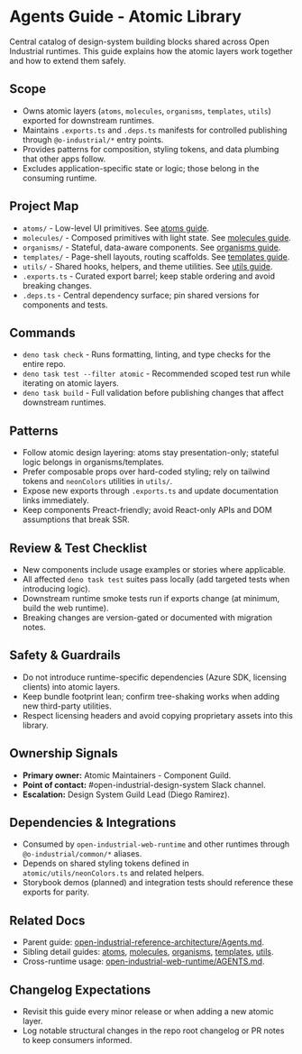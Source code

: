 # Agents Guide - Atomic Library

Central catalog of design-system building blocks shared across Open Industrial runtimes. This guide explains how the atomic layers work together and how to extend them safely.

## Scope

- Owns atomic layers (`atoms`, `molecules`, `organisms`, `templates`, `utils`) exported for downstream runtimes.
- Maintains `.exports.ts` and `.deps.ts` manifests for controlled publishing through `@o-industrial/*` entry points.
- Provides patterns for composition, styling tokens, and data plumbing that other apps follow.
- Excludes application-specific state or logic; those belong in the consuming runtime.

## Project Map

- `atoms/` - Low-level UI primitives. See [atoms guide](atoms/Agents.md).
- `molecules/` - Composed primitives with light state. See [molecules guide](molecules/Agents.md).
- `organisms/` - Stateful, data-aware components. See [organisms guide](organisms/Agents.md).
- `templates/` - Page-shell layouts, routing scaffolds. See [templates guide](templates/Agents.md).
- `utils/` - Shared hooks, helpers, and theme utilities. See [utils guide](utils/Agents.md).
- `.exports.ts` - Curated export barrel; keep stable ordering and avoid breaking changes.
- `.deps.ts` - Central dependency surface; pin shared versions for components and tests.

## Commands

- `deno task check` - Runs formatting, linting, and type checks for the entire repo.
- `deno task test --filter atomic` - Recommended scoped test run while iterating on atomic layers.
- `deno task build` - Full validation before publishing changes that affect downstream runtimes.

## Patterns

- Follow atomic design layering: atoms stay presentation-only; stateful logic belongs in organisms/templates.
- Prefer composable props over hard-coded styling; rely on tailwind tokens and `neonColors` utilities in `utils/`.
- Expose new exports through `.exports.ts` and update documentation links immediately.
- Keep components Preact-friendly; avoid React-only APIs and DOM assumptions that break SSR.

## Review & Test Checklist

- New components include usage examples or stories where applicable.
- All affected `deno task test` suites pass locally (add targeted tests when introducing logic).
- Downstream runtime smoke tests run if exports change (at minimum, build the web runtime).
- Breaking changes are version-gated or documented with migration notes.

## Safety & Guardrails

- Do not introduce runtime-specific dependencies (Azure SDK, licensing clients) into atomic layers.
- Keep bundle footprint lean; confirm tree-shaking works when adding new third-party utilities.
- Respect licensing headers and avoid copying proprietary assets into this library.

## Ownership Signals

- **Primary owner:** Atomic Maintainers - Component Guild.
- **Point of contact:** #open-industrial-design-system Slack channel.
- **Escalation:** Design System Guild Lead (Diego Ramirez).

## Dependencies & Integrations

- Consumed by `open-industrial-web-runtime` and other runtimes through `@o-industrial/common/*` aliases.
- Depends on shared styling tokens defined in `atomic/utils/neonColors.ts` and related helpers.
- Storybook demos (planned) and integration tests should reference these exports for parity.

## Related Docs

- Parent guide: [open-industrial-reference-architecture/Agents.md](../Agents.md).
- Sibling detail guides: [atoms](atoms/Agents.md), [molecules](molecules/Agents.md), [organisms](organisms/Agents.md), [templates](templates/Agents.md), [utils](utils/Agents.md).
- Cross-runtime usage: [open-industrial-web-runtime/AGENTS.md](../../open-industrial-web-runtime/AGENTS.md).

## Changelog Expectations

- Revisit this guide every minor release or when adding a new atomic layer.
- Log notable structural changes in the repo root changelog or PR notes to keep consumers informed.
